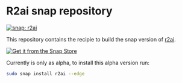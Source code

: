 # R2ai snap repository

[![snap: r2ai](https://snapcraft.io/r2ai/badge.svg "snap latest stable version")](https://snapcraft.io/r2ai)

This repository contains the recipie to build the snap version of [r2ai](https://github.com/radareorg/r2ai).

[![Get it from the Snap Store](https://snapcraft.io/static/images/badges/en/snap-store-black.svg)](https://snapcraft.io/r2ai)

Currently is only as alpha, to install this alpha version run:

```sh
sudo snap install r2ai --edge
```
